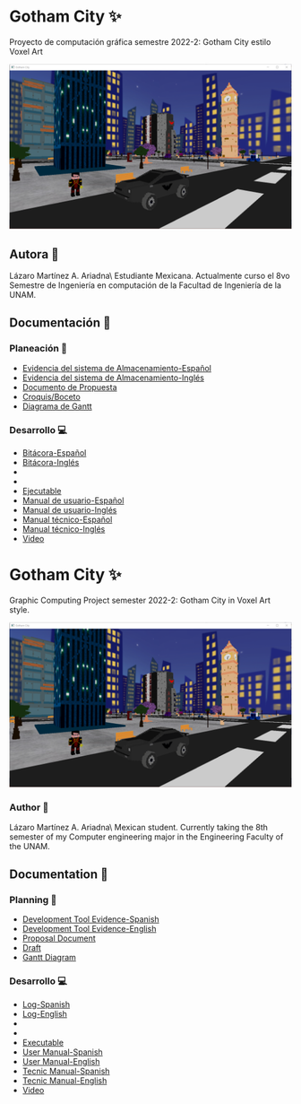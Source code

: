 # Gotham City :sparkles:
Proyecto de computación gráfica semestre 2022-2: Gotham City estilo Voxel Art

![Portada](img/portada.png)

## Autora 🙋
Lázaro Martínez A. Ariadna\\
Estudiante Mexicana. Actualmente curso el 8vo Semestre de Ingeniería en computación de la Facultad de Ingeniería de la UNAM.

## Documentación :page_with_curl:

### Planeación :calendar:

- [Evidencia del sistema de Almacenamiento-Español](Docs/Herramienta_Desarrollo_GitHub.pdf)
- [Evidencia del sistema de Almacenamiento-Inglés](Docs/Development_Tool_GitHub_Translate.pdf)
- [Documento de Propuesta](Docs/Propuesta.pdf)
- [Croquis/Boceto](Docs/Boceto.pdf)
- [Diagrama de Gantt](Docs/DiagramaGantt.xlsx)

### Desarrollo :computer:

- [Bitácora-Español]()
- [Bitácora-Inglés]()
- [Bitacora (Web)-Español]: https://www.notion.so/Bit-cora-de-Proyecto-b106fc2e473b4a699981fdb58a79be85
- [Bitacora (Web)-Inglés]: https://www.notion.so/Project-Log-a73b7b203b274a1d8833cf218c3e2f1b
- [Ejecutable]()
- [Manual de usuario-Español]()
- [Manual de usuario-Inglés]()
- [Manual técnico-Español]()
- [Manual técnico-Inglés]()
- [Video]()

# Gotham City :sparkles:
Graphic Computing Project semester 2022-2: Gotham City in Voxel Art style. 

![Portada](img/portada.png)

### Author 🙋
Lázaro Martínez A. Ariadna\\
Mexican student. Currently taking the 8th semester of my Computer engineering major in the Engineering Faculty of the UNAM.

## Documentation :page_with_curl:

### Planning :calendar:

- [Development Tool Evidence-Spanish](Docs/Herramienta_Desarrollo_GitHub.pdf)
- [Development Tool Evidence-English](Docs/Development_Tool_GitHub_Translate.pdf)
- [Proposal Document](Docs/Propuesta.pdf)
- [Draft](Docs/Boceto.pdf)
- [Gantt Diagram](Docs/DiagramaGantt.xlsx)

### Desarrollo :computer:

- [Log-Spanish]()
- [Log-English]()
- [Log (Web)-Spanish]: https://www.notion.so/Bit-cora-de-Proyecto-b106fc2e473b4a699981fdb58a79be85
- [Log (Web)-English]: https://www.notion.so/Project-Log-a73b7b203b274a1d8833cf218c3e2f1b
- [Executable]()
- [User Manual-Spanish]()
- [User Manual-English]()
- [Tecnic Manual-Spanish]()
- [Tecnic Manual-English]()
- [Video]()  